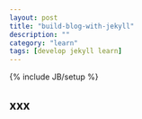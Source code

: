 ```yaml
---
layout: post
title: "build-blog-with-jekyll"
description: ""
category: "learn"
tags: [develop jekyll learn]
---
```

{% include JB/setup %}

## xxx ##